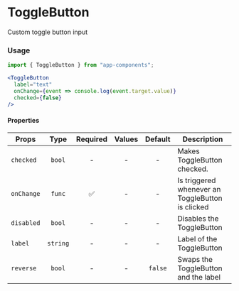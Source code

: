 # ToggleButton

Custom toggle button input

### Usage

```js
import { ToggleButton } from "app-components";
```

```jsx
<ToggleButton
  label="text"
  onChange={event => console.log(event.target.value)}
  checked={false}
/>
```

#### Properties

| Props      |   Type   | Required | Values | Default | Description                                                    |
| ---------- | :------: | :------: | :----: | :-----: | -------------------------------------------------------------- |
| `checked`  |  `bool`  |    -     |   -    |    -    | Makes ToggleButton checked.                                    |
| `onChange` |  `func`  |    ✅    |   -    |    -    | Is triggered whenever an ToggleButton is clicked               |
| `disabled` |  `bool`  |    -     |   -    |    -    | Disables the ToggleButton                                      |
| `label`    | `string` |    -     |   -    |    -    | Label of the ToggleButton                                           |
| `reverse`  |  `bool`  |    -     |   -    | `false` | Swaps the ToggleButton and the label                               |
